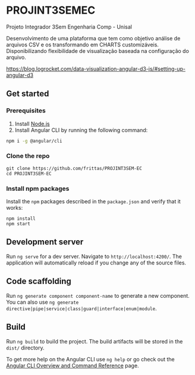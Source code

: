 # PROJINT3SEMEC

Projeto Integrador 3Sem Engenharia Comp - Unisal  

Desenvolvimento de uma plataforma que tem como objetivo análise de arquivos CSV e os transformando em CHARTS customizáveis. Disponibilizando flexibilidade de visualização baseada na configuração do arquivo.


https://blog.logrocket.com/data-visualization-angular-d3-js/#setting-up-angular-d3


## Get started


### Prerequisites

1. Install [Node.js](https://nodejs.org)
2. Install Angular CLI by running the following command:
  ```bash
  npm i -g @angular/cli
  ```

### Clone the repo

```shell
git clone https://github.com/frittas/PROJINT3SEM-EC
cd PROJINT3SEM-EC
```

### Install npm packages

Install the `npm` packages described in the `package.json` and verify that it works:

```shell
npm install
npm start
```


## Development server

Run `ng serve` for a dev server. Navigate to `http://localhost:4200/`. The application will automatically reload if you change any of the source files.

## Code scaffolding

Run `ng generate component component-name` to generate a new component. You can also use `ng generate directive|pipe|service|class|guard|interface|enum|module`.

## Build

Run `ng build` to build the project. The build artifacts will be stored in the `dist/` directory.

To get more help on the Angular CLI use `ng help` or go check out the [Angular CLI Overview and Command Reference](https://angular.io/cli) page.
